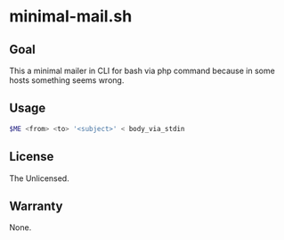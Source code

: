 # minimal-mail.sh


## Goal

This a minimal mailer in CLI for bash via php command because in some hosts
something seems wrong.

## Usage


```bash
$ME <from> <to> '<subject>' < body_via_stdin
```

## License

   The Unlicensed.

## Warranty

   None.
